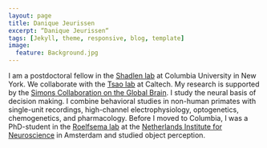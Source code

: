 ```yaml
---
layout: page
title: Danique Jeurissen
excerpt: “Danique Jeurissen“
tags: [Jekyll, theme, responsive, blog, template]
image:
  feature: Background.jpg
---
```


I am a postdoctoral fellow in the [Shadlen lab](https://shadlenlab.columbia.edu) at Columbia University in New York. We collaborate with the [Tsao lab](http://tsaolab.caltech.edu) at Caltech. My research is supported by the [Simons Collaboration on the Global Brain](https://www.simonsfoundation.org/life-sciences/simons-collaboration-global-brain/). I study the neural basis of decision making. I combine behavioral studies in non-human primates with single-unit recordings, high-channel electrophysiology, optogenetics, chemogenetics, and pharmacology. Before I moved to Columbia, I was a PhD-student in the [Roelfsema lab](http://herseninstituut.nl/en/research/researchgroups/roelfsema-group/) at the [Netherlands Institute for Neuroscience](http://www.herseninstituut.nl/en/) in Amsterdam and studied object perception. 
